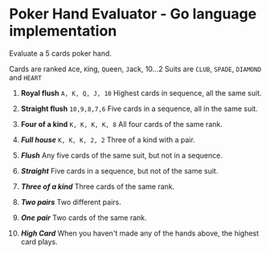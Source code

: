 # Poker Hand Evaluator - Go language implementation
Evaluate a 5 cards poker hand.

Cards are ranked `A`ce, `K`ing, `Q`ueen, `J`ack, 10...2
Suits are `CLUB`, `SPADE`, `DIAMOND` and `HEART`

1. **Royal flush**
```A, K, Q, J, 10``` Highest cards in sequence, all the same suit.

2. **Straight flush**
```10,9,8,7,6``` Five cards in a sequence, all in the same suit.

3. **Four of a kind**
`K, K, K, K, 8` All four cards of the same rank.

4. ***Full house***
`K, K, K, 2, 2` Three of a kind with a pair.

5. ***Flush***
Any five cards of the same suit, but not in a sequence.

6. ***Straight***
Five cards in a sequence, but not of the same suit.

7. ***Three of a kind***
Three cards of the same rank.

8. ***Two pairs***
Two different pairs.

9. ***One pair***
Two cards of the same rank.

10. ***High Card***
When you haven't made any of the hands above, the highest card plays.

